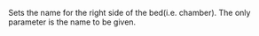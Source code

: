 Sets the name for the right side of the bed(i.e. chamber). The only parameter is the name to be given.
